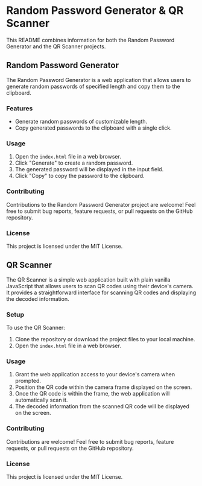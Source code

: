 # Random Password Generator & QR Scanner

This README combines information for both the Random Password Generator and the QR Scanner projects.

## Random Password Generator

The Random Password Generator is a web application that allows users to generate random passwords of specified length and copy them to the clipboard.

### Features

- Generate random passwords of customizable length.
- Copy generated passwords to the clipboard with a single click.

### Usage

1. Open the `index.html` file in a web browser.
2. Click "Generate" to create a random password.
3. The generated password will be displayed in the input field.
4. Click "Copy" to copy the password to the clipboard.

### Contributing

Contributions to the Random Password Generator project are welcome! Feel free to submit bug reports, feature requests, or pull requests on the GitHub repository.

### License

This project is licensed under the MIT License.

## QR Scanner

The QR Scanner is a simple web application built with plain vanilla JavaScript that allows users to scan QR codes using their device's camera. It provides a straightforward interface for scanning QR codes and displaying the decoded information.

### Setup

To use the QR Scanner:

1. Clone the repository or download the project files to your local machine.
2. Open the `index.html` file in a web browser.

### Usage

1. Grant the web application access to your device's camera when prompted.
2. Position the QR code within the camera frame displayed on the screen.
3. Once the QR code is within the frame, the web application will automatically scan it.
4. The decoded information from the scanned QR code will be displayed on the screen.

### Contributing

Contributions are welcome! Feel free to submit bug reports, feature requests, or pull requests on the GitHub repository.

### License

This project is licensed under the MIT License.
